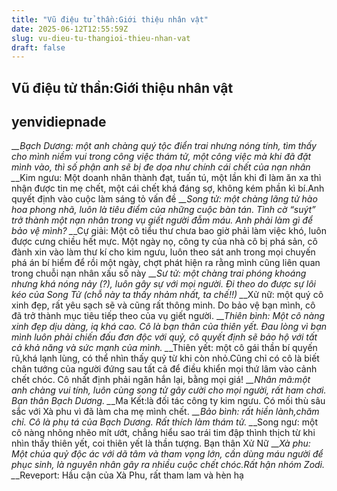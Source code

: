 ```yaml
---
title: "Vũ điệu tử thần:Giới thiệu nhân vật"
date: 2025-06-12T12:55:59Z
slug: vu-dieu-tu-thangioi-thieu-nhan-vat
draft: false
---
```


## Vũ điệu tử thần:Giới thiệu nhân vật

## yenvidiepnade

_*_Bạch Dương: một anh chàng quý tộc điển trai nhưng nóng tính, tìm thấy cho mình niềm vui trong công việc thám tử, một công việc mà khi đã đặt mình vào, thì số phận anh sẽ bị đe dọa như chính cái chết của nạn nhân
_*_Kim ngưu: Một doanh nhân thành đạt, tuấn tú, một lần khi đi làm ăn xa thì nhận được tin mẹ chết, một cái chết khá đáng sợ, không kém phần kì bí.Anh quyết định vào cuộc làm sáng tỏ vấn đề
_*_Song tử: một chàng lãng tử hào hoa phong nhã, luôn là tiêu điểm của những cuộc bàn tán. Tình cờ “suýt” trở thành một nạn nhân trong vụ giết người đẫm máu. Anh phải làm gì để bảo vệ mình?
_*_Cự giải: Một cô tiểu thư chưa bao giờ phải làm việc khó, luôn được cưng chiều hết mực. Một ngày nọ, công ty của nhà cô bị phá sản, cô đành xin vào làm thư kí cho kim ngưu, luôn theo sát anh trong mọi chuyến phá án bí hiểm để rồi một ngày, chợt phát hiện ra rằng mình cũng liên quan trong chuỗi nạn nhân xấu số này
_*_Sư tử: một chàng trai phóng khoáng nhưng khá nóng nảy (?), luôn gây sự với mọi người. Đi theo do được sự lôi kéo của Song Tử (chỗ này ta thấy nhảm nhất, ta chế!!)
_*_Xử nữ: một quý cô xinh đẹp, rất yêu sạch sẽ và cũng rất thông minh. Do bảo vệ bạn mình, cô đã trở thành mục tiêu tiếp theo của vụ giết người.
_*_Thiên bình: Một cô nàng xinh đẹp dịu dàng, iq khá cao. Cô là bạn thân của thiên yết. Đau lòng vì bạn mình luôn phải chiến đấu đơn độc với quỷ, cô quyết định sẽ bảo hộ với tất cả khả năng và sức mạnh của mình.
_*_Thiên yết: một cô gái thần bí quyến rũ,khá lạnh lùng, có thể nhìn thấy quỷ từ khi còn nhỏ.Cũng chỉ có cô là biết chân tướng của người đứng sau tất cả để điều khiển mọi thứ lâm vào cảnh chết chóc. Cô nhất định phải ngăn hắn lại, bằng mọi giá!
_*_Nhân mã:một anh chàng vui tính, luôn cùng song tử gây cười cho mọi người, rất ham chơi. Bạn thân Bạch Dương.
_*_Ma Kết:là đối tác công ty kim ngưu. Có mối thù sâu sắc với Xà phu vì đã làm cha mẹ mình chết.
_*_Bảo bình: rất hiền lành,chăm chỉ. Cô là phụ tá của Bạch Dương. Rất thích làm thám tử.
_*_Song ngư: một cô nàng nhõng nhẽo mít ướt, chẳng hiểu sao trái tim đập thình thịch từ khi nhìn thấy thiên yết, coi thiên yết là thần tượng. Bạn thân Xử Nữ
_*_Xà phu: Một chúa quỷ độc ác với dã tâm và tham vọng lớn, cần dùng máu người để phục sinh, là nguyên nhân gây ra nhiều cuộc chết chóc.Rất hận nhóm Zodi.
_*_Reveport: Hầu cận của Xà Phu, rất tham lam và hèn hạ
